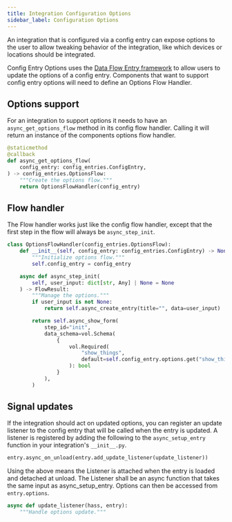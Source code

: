 ```yaml
---
title: Integration Configuration Options
sidebar_label: Configuration Options
---
```


An integration that is configured via a config entry can expose options to the user to allow tweaking behavior of the integration, like which devices or locations should be integrated.

Config Entry Options uses the [Data Flow Entry framework](data_entry_flow_index.md) to allow users to update the options of a config entry. Components that want to support config entry options will need to define an Options Flow Handler.

## Options support

For an integration to support options it needs to have an `async_get_options_flow` method in its config flow handler. Calling it will return an instance of the components options flow handler.

```python
@staticmethod
@callback
def async_get_options_flow(
    config_entry: config_entries.ConfigEntry,
) -> config_entries.OptionsFlow:
    """Create the options flow."""
    return OptionsFlowHandler(config_entry)
```

## Flow handler

The Flow handler works just like the config flow handler, except that the first step in the flow will always be `async_step_init`.

```python
class OptionsFlowHandler(config_entries.OptionsFlow):
    def __init__(self, config_entry: config_entries.ConfigEntry) -> None:
        """Initialize options flow."""
        self.config_entry = config_entry

    async def async_step_init(
        self, user_input: dict[str, Any] | None = None
    ) -> FlowResult:
        """Manage the options."""
        if user_input is not None:
            return self.async_create_entry(title="", data=user_input)

        return self.async_show_form(
            step_id="init",
            data_schema=vol.Schema(
                {
                    vol.Required(
                        "show_things",
                        default=self.config_entry.options.get("show_things"),
                    ): bool
                }
            ),
        )
```

## Signal updates

If the integration should act on updated options, you can register an update listener to the config entry that will be called when the entry is updated. A listener is registered by adding the following to the `async_setup_entry` function in your integration's `__init__.py`.

```python
entry.async_on_unload(entry.add_update_listener(update_listener))
```

Using the above means the Listener is attached when the entry is loaded and detached at unload. The Listener shall be an async function that takes the same input as async_setup_entry. Options can then be accessed from `entry.options`.

```python
async def update_listener(hass, entry):
    """Handle options update."""
```
